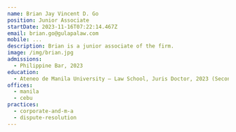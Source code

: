 ```yaml
---
name: Brian Jay Vincent D. Go
position: Junior Associate
startDate: 2023-11-16T07:22:14.467Z
email: brian.go@gulapalaw.com
mobile: ...
description: Brian is a junior associate of the firm.
image: /img/brian.jpg
admissions:
  - Philippine Bar, 2023
education:
  - Ateneo de Manila University – Law School, Juris Doctor, 2023 (Second Honors)
offices:
  - manila
  - cebu
practices:
  - corporate-and-m-a
  - dispute-resolution
---
```

